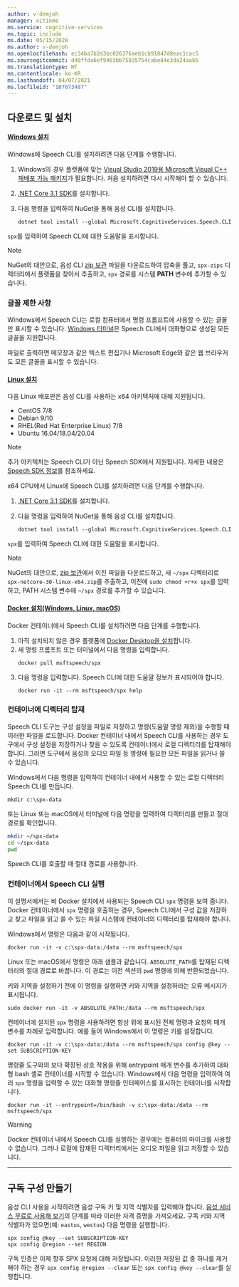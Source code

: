 ```yaml
---
author: v-demjoh
manager: nitinme
ms.service: cognitive-services
ms.topic: include
ms.date: 05/15/2020
ms.author: v-demjoh
ms.openlocfilehash: ec34ba7b2d3bc026376aeb1cb91847d8eac1cac5
ms.sourcegitcommit: d40ffda6ef9463bb75835754cabe84e3da24aab5
ms.translationtype: HT
ms.contentlocale: ko-KR
ms.lasthandoff: 04/07/2021
ms.locfileid: "107073487"
---
```

## <a name="download-and-install"></a>다운로드 및 설치

#### <a name="windows-install"></a>[Windows 설치](#tab/windowsinstall)

Windows에 Speech CLI를 설치하려면 다음 단계를 수행합니다.

1. Windows의 경우 플랫폼에 맞는 [Visual Studio 2019용 Microsoft Visual C++ 재배포 가능 패키지](https://support.microsoft.com/help/2977003/the-latest-supported-visual-c-downloads)가 필요합니다. 처음 설치하려면 다시 시작해야 할 수 있습니다.
1. [.NET Core 3.1 SDK](/dotnet/core/install/windows)를 설치합니다.
2. 다음 명령을 입력하여 NuGet을 통해 음성 CLI를 설치합니다.

   ```console
   dotnet tool install --global Microsoft.CognitiveServices.Speech.CLI
   ```
`spx`를 입력하여 Speech CLI에 대한 도움말을 표시합니다.

> [!NOTE]
> NuGet의 대안으로, 음성 CLI [zip 보관](https://aka.ms/speech/spx-zips.zip) 파일을 다운로드하여 압축을 풀고, `spx-zips` 디렉터리에서 플랫폼을 찾아서 추출하고, `spx` 경로를 시스템 **PATH** 변수에 추가할 수 있습니다.


### <a name="font-limitations"></a>글꼴 제한 사항

Windows에서 Speech CLI는 로컬 컴퓨터에서 명령 프롬프트에 사용할 수 있는 글꼴만 표시할 수 있습니다.
[Windows 터미널](https://www.microsoft.com/en-us/p/windows-terminal/9n0dx20hk701)은 Speech CLI에서 대화형으로 생성된 모든 글꼴을 지원합니다.

파일로 출력하면 메모장과 같은 텍스트 편집기나 Microsoft Edge와 같은 웹 브라우저도 모든 글꼴을 표시할 수 있습니다.

#### <a name="linux-install"></a>[Linux 설치](#tab/linuxinstall)

다음 Linux 배포판은 음성 CLI를 사용하는 x64 아키텍처에 대해 지원됩니다.

* CentOS 7/8
* Debian 9/10 
* RHEL(Red Hat Enterprise Linux) 7/8
* Ubuntu 16.04/18.04/20.04

> [!NOTE]
> 추가 아키텍처는 Speech CLI가 아닌 Speech SDK에서 지원됩니다. 자세한 내용은 [Speech SDK 정보](../speech-sdk.md)를 참조하세요.

x64 CPU에서 Linux에 Speech CLI를 설치하려면 다음 단계를 수행합니다.

1. [.NET Core 3.1 SDK](/dotnet/core/install/linux)를 설치합니다.
2. 다음 명령을 입력하여 NuGet을 통해 음성 CLI를 설치합니다.

    `dotnet tool install --global Microsoft.CognitiveServices.Speech.CLI`

`spx`를 입력하여 Speech CLI에 대한 도움말을 표시합니다.

> [!NOTE]
> NuGet의 대안으로, [zip 보관](https://aka.ms/speech/spx-zips.zip)에서 이진 파일을 다운로드하고, 새 `~/spx` 디렉터리로 `spx-netcore-30-linux-x64.zip`를 추출하고, 이진에 `sudo chmod +r+x spx`를 입력하고, PATH 시스템 변수에 `~/spx` 경로를 추가할 수 있습니다.


#### <a name="docker-install-windows-linux-macos"></a>[Docker 설치(Windows, Linux, macOS)](#tab/dockerinstall)

Docker 컨테이너에서 Speech CLI를 설치하려면 다음 단계를 수행합니다.

1. 아직 설치되지 않은 경우 플랫폼에 <a href="https://www.docker.com/get-started" target="_blank">Docker Desktop을 설치</a>합니다.
2. 새 명령 프롬프트 또는 터미널에서 다음 명령을 입력합니다. 
   ```console   
   docker pull msftspeech/spx
   ```
3. 다음 명령을 입력합니다. Speech CLI에 대한 도움말 정보가 표시되어야 합니다. 
   ```console 
   docker run -it --rm msftspeech/spx help
   ```

### <a name="mount-a-directory-in-the-container"></a>컨테이너에 디렉터리 탑재

Speech CLI 도구는 구성 설정을 파일로 저장하고 명령(도움말 명령 제외)을 수행할 때 이러한 파일을 로드합니다.
Docker 컨테이너 내에서 Speech CLI를 사용하는 경우 도구에서 구성 설정을 저장하거나 찾을 수 있도록 컨테이너에서 로컬 디렉터리를 탑재해야 합니다. 그러면 도구에서 음성의 오디오 파일 등 명령에 필요한 모든 파일을 읽거나 쓸 수 있습니다.

Windows에서 다음 명령을 입력하여 컨테이너 내에서 사용할 수 있는 로컬 디렉터리 Speech CLI를 만듭니다.

`mkdir c:\spx-data`

또는 Linux 또는 macOS에서 터미널에 다음 명령을 입력하여 디렉터리를 만들고 절대 경로를 확인합니다.

```bash
mkdir ~/spx-data
cd ~/spx-data
pwd
```

Speech CLI를 호출할 때 절대 경로를 사용합니다.

### <a name="run-speech-cli-in-the-container"></a>컨테이너에서 Speech CLI 실행

이 설명서에서는 비 Docker 설치에서 사용되는 Speech CLI `spx` 명령을 보여 줍니다.
Docker 컨테이너에서 `spx` 명령을 호출하는 경우, Speech CLI에서 구성 값을 저장하고 찾고 파일을 읽고 쓸 수 있는 파일 시스템에 컨테이너의 디렉터리를 탑재해야 합니다.

Windows에서 명령은 다음과 같이 시작됩니다.

```console
docker run -it -v c:\spx-data:/data --rm msftspeech/spx
```

Linux 또는 macOS에서 명령은 아래 샘플과 같습니다. `ABSOLUTE_PATH`를 탑재된 디렉터리의 절대 경로로 바꿉니다. 이 경로는 이전 섹션의 `pwd` 명령에 의해 반환되었습니다. 

키와 지역을 설정하기 전에 이 명령을 실행하면 키와 지역을 설정하라는 오류 메시지가 표시됩니다.
```console   
sudo docker run -it -v ABSOLUTE_PATH:/data --rm msftspeech/spx
```

컨테이너에 설치된 `spx` 명령을 사용하려면 항상 위에 표시된 전체 명령과 요청의 매개 변수를 차례로 입력합니다.
예를 들어 Windows에서 이 명령은 키를 설정합니다.

```console
docker run -it -v c:\spx-data:/data --rm msftspeech/spx config @key --set SUBSCRIPTION-KEY
```

명령줄 도구와의 보다 확장된 상호 작용을 위해 entrypoint 매개 변수를 추가하여 대화형 bash 셸로 컨테이너를 시작할 수 있습니다.
Windows에서 다음 명령을 입력하여 여러 `spx` 명령을 입력할 수 있는 대화형 명령줄 인터페이스를 표시하는 컨테이너를 시작합니다.
```console
docker run -it --entrypoint=/bin/bash -v c:\spx-data:/data --rm msftspeech/spx
```

> [!WARNING]
> Docker 컨테이너 내에서 Speech CLI를 실행하는 경우에는 컴퓨터의 마이크를 사용할 수 없습니다. 그러나 로컬에 탑재된 디렉터리에서는 오디오 파일을 읽고 저장할 수 있습니다. 

<!-- Need to troubleshoot issues with docker pull image

### Optional: Create a command line shortcut

If you're running the the Speech CLI from a Docker container on Linux or macOS you can create a shortcut. 

Follow these instructions to create a shortcut:
1. Open `.bash_profile` with your favorite text editor. For example:
   ```shell
   nano ~/.bash_profile
   ```
2. Next, add this function to your `.bash_profile`. Make sure you update this function with the correct path to your mounted directory:
   ```shell   
   spx(){
       sudo docker run -it -v ABSOLUTE_PATH:/data --rm msftspeech/spx
   }
   ```
3. Source your profile:
   ```shell
   source ~/.bash_profile
   ```
4. Now instead of running `sudo docker run -it -v ABSOLUTE_PATH:/data --rm msftspeech/spx`, you can just type `spx` followed by arguments. For example: 
   ```shell
   // Get some help
   spx help recognize

   // Recognize speech from an audio file 
   spx recognize --file /mounted/directory/file.wav
   ```

> [!WARNING]
> If you change the mounted directory that Docker is referencing, you need to update the function in `.bash_profile`.
--->
***

## <a name="create-subscription-config"></a>구독 구성 만들기

음성 CLI 사용을 시작하려면 음성 구독 키 및 지역 식별자를 입력해야 합니다. [음성 서비스 무료로 사용해 보기](../overview.md#try-the-speech-service-for-free)의 단계를 따라 이러한 자격 증명을 가져오세요.
구독 키와 지역 식별자가 있으면(예: `eastus`, `westus`) 다음 명령을 실행합니다.

```console
spx config @key --set SUBSCRIPTION-KEY
spx config @region --set REGION
```

구독 인증은 이제 향후 SPX 요청에 대해 저장됩니다. 이러한 저장된 값 중 하나를 제거해야 하는 경우 `spx config @region --clear` 또는 `spx config @key --clear`를 실행합니다.
